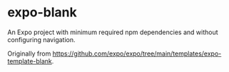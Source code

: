 # expo-blank

An Expo project with minimum required npm dependencies and without configuring navigation.

Originally from https://github.com/expo/expo/tree/main/templates/expo-template-blank.
